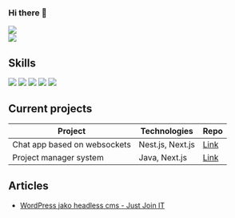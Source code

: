 ### Hi there 👋
<a href="https://sebastiansiejek.dev"><img src="https://img.shields.io/badge/sebastiansiejek.dev-3CEAB8?style=for-the-badge" /></a>
<br/>
<a href="mailto:contact@sebastiansiejek.dev"><img src="https://img.shields.io/badge/contact@sebastiansiejek.dev-D14836?style=for-the-badge&logo=gmail&logoColor=white" /></a>

## Skills

![](https://img.shields.io/badge/JavaScript-F7DF1E?style=for-the-badge&logo=javascript&logoColor=black)
![](https://img.shields.io/badge/TypeScript-007ACC?style=for-the-badge&logo=typescript&logoColor=white)
![](https://img.shields.io/badge/React-20232A?style=for-the-badge&logo=react&logoColor=61DAFB)
![](https://img.shields.io/badge/PHP-777BB4?style=for-the-badge&logo=php&logoColor=white)
![](https://img.shields.io/badge/WordPress-21759B?style=for-the-badge&logoColor=21759b)

## Current projects
Project | Technologies | Repo
--- | --- | ---
Chat app based on websockets | Nest.js, Next.js | [Link](https://github.com/sd-communicator)
Project manager system | Java, Next.js | [Link](https://github.com/sdr-projects-manager)

## Articles
* <a href="https://geek.justjoin.it/wordpress-jako-headless-cms" target="_blank">WordPress jako headless cms - Just Join IT</a>
